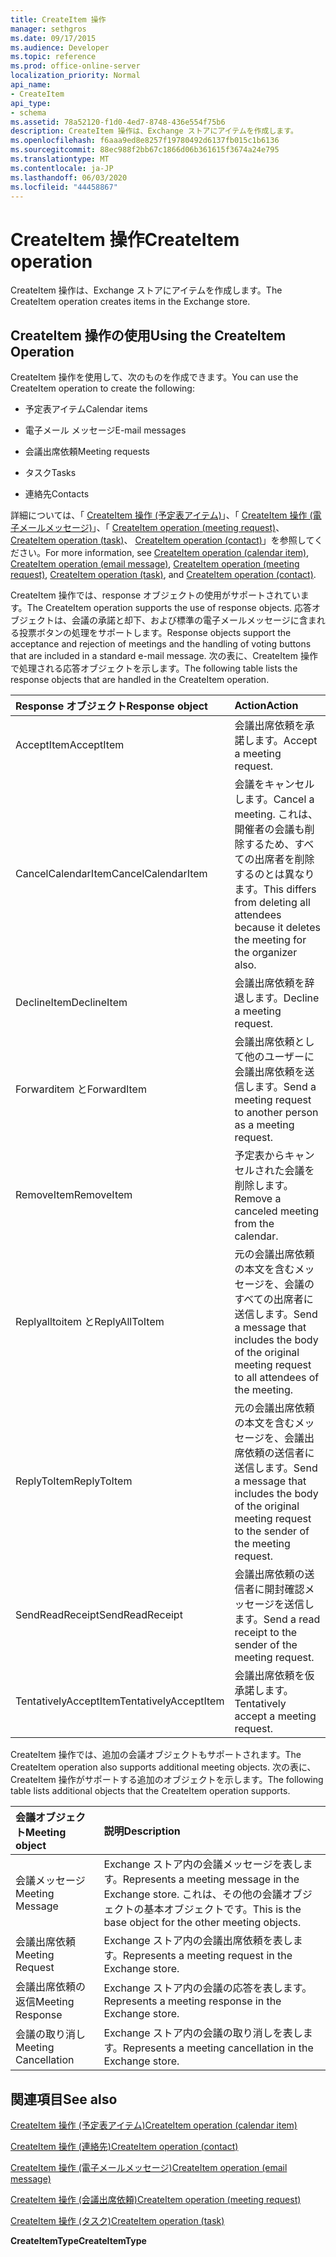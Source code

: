```yaml
---
title: CreateItem 操作
manager: sethgros
ms.date: 09/17/2015
ms.audience: Developer
ms.topic: reference
ms.prod: office-online-server
localization_priority: Normal
api_name:
- CreateItem
api_type:
- schema
ms.assetid: 78a52120-f1d0-4ed7-8748-436e554f75b6
description: CreateItem 操作は、Exchange ストアにアイテムを作成します。
ms.openlocfilehash: f6aaa9ed8e8257f19780492d6137fb015c1b6136
ms.sourcegitcommit: 88ec988f2bb67c1866d06b361615f3674a24e795
ms.translationtype: MT
ms.contentlocale: ja-JP
ms.lasthandoff: 06/03/2020
ms.locfileid: "44458867"
---
```

# <a name="createitem-operation"></a><span data-ttu-id="28eb8-103">CreateItem 操作</span><span class="sxs-lookup"><span data-stu-id="28eb8-103">CreateItem operation</span></span>

<span data-ttu-id="28eb8-104">CreateItem 操作は、Exchange ストアにアイテムを作成します。</span><span class="sxs-lookup"><span data-stu-id="28eb8-104">The CreateItem operation creates items in the Exchange store.</span></span>
  
## <a name="using-the-createitem-operation"></a><span data-ttu-id="28eb8-105">CreateItem 操作の使用</span><span class="sxs-lookup"><span data-stu-id="28eb8-105">Using the CreateItem Operation</span></span>

<span data-ttu-id="28eb8-106">CreateItem 操作を使用して、次のものを作成できます。</span><span class="sxs-lookup"><span data-stu-id="28eb8-106">You can use the CreateItem operation to create the following:</span></span>
  
- <span data-ttu-id="28eb8-107">予定表アイテム</span><span class="sxs-lookup"><span data-stu-id="28eb8-107">Calendar items</span></span>
    
- <span data-ttu-id="28eb8-108">電子メール メッセージ</span><span class="sxs-lookup"><span data-stu-id="28eb8-108">E-mail messages</span></span>
    
- <span data-ttu-id="28eb8-109">会議出席依頼</span><span class="sxs-lookup"><span data-stu-id="28eb8-109">Meeting requests</span></span>
    
- <span data-ttu-id="28eb8-110">タスク</span><span class="sxs-lookup"><span data-stu-id="28eb8-110">Tasks</span></span>
    
- <span data-ttu-id="28eb8-111">連絡先</span><span class="sxs-lookup"><span data-stu-id="28eb8-111">Contacts</span></span>
    
<span data-ttu-id="28eb8-112">詳細については、「 [CreateItem 操作 (予定表アイテム)](createitem-operation-calendar-item.md)」、「 [CreateItem 操作 (電子メールメッセージ)](createitem-operation-email-message.md)」、「 [CreateItem operation (meeting request)](createitem-operation-meeting-request.md)、 [CreateItem operation (task)](createitem-operation-task.md)、 [CreateItem operation (contact)](createitem-operation-contact.md)」を参照してください。</span><span class="sxs-lookup"><span data-stu-id="28eb8-112">For more information, see [CreateItem operation (calendar item)](createitem-operation-calendar-item.md), [CreateItem operation (email message)](createitem-operation-email-message.md), [CreateItem operation (meeting request)](createitem-operation-meeting-request.md), [CreateItem operation (task)](createitem-operation-task.md), and [CreateItem operation (contact)](createitem-operation-contact.md).</span></span>
  
<span data-ttu-id="28eb8-113">CreateItem 操作では、response オブジェクトの使用がサポートされています。</span><span class="sxs-lookup"><span data-stu-id="28eb8-113">The CreateItem operation supports the use of response objects.</span></span> <span data-ttu-id="28eb8-114">応答オブジェクトは、会議の承諾と却下、および標準の電子メールメッセージに含まれる投票ボタンの処理をサポートします。</span><span class="sxs-lookup"><span data-stu-id="28eb8-114">Response objects support the acceptance and rejection of meetings and the handling of voting buttons that are included in a standard e-mail message.</span></span> <span data-ttu-id="28eb8-115">次の表に、CreateItem 操作で処理される応答オブジェクトを示します。</span><span class="sxs-lookup"><span data-stu-id="28eb8-115">The following table lists the response objects that are handled in the CreateItem operation.</span></span>
  
|<span data-ttu-id="28eb8-116">**Response オブジェクト**</span><span class="sxs-lookup"><span data-stu-id="28eb8-116">**Response object**</span></span>|<span data-ttu-id="28eb8-117">**Action**</span><span class="sxs-lookup"><span data-stu-id="28eb8-117">**Action**</span></span>|
|:-----|:-----|
|<span data-ttu-id="28eb8-118">AcceptItem</span><span class="sxs-lookup"><span data-stu-id="28eb8-118">AcceptItem</span></span>  <br/> |<span data-ttu-id="28eb8-119">会議出席依頼を承諾します。</span><span class="sxs-lookup"><span data-stu-id="28eb8-119">Accept a meeting request.</span></span>  <br/> |
|<span data-ttu-id="28eb8-120">CancelCalendarItem</span><span class="sxs-lookup"><span data-stu-id="28eb8-120">CancelCalendarItem</span></span>  <br/> |<span data-ttu-id="28eb8-121">会議をキャンセルします。</span><span class="sxs-lookup"><span data-stu-id="28eb8-121">Cancel a meeting.</span></span> <span data-ttu-id="28eb8-122">これは、開催者の会議も削除するため、すべての出席者を削除するのとは異なります。</span><span class="sxs-lookup"><span data-stu-id="28eb8-122">This differs from deleting all attendees because it deletes the meeting for the organizer also.</span></span>  <br/> |
|<span data-ttu-id="28eb8-123">DeclineItem</span><span class="sxs-lookup"><span data-stu-id="28eb8-123">DeclineItem</span></span>  <br/> |<span data-ttu-id="28eb8-124">会議出席依頼を辞退します。</span><span class="sxs-lookup"><span data-stu-id="28eb8-124">Decline a meeting request.</span></span>  <br/> |
|<span data-ttu-id="28eb8-125">Forwarditem と</span><span class="sxs-lookup"><span data-stu-id="28eb8-125">ForwardItem</span></span>  <br/> |<span data-ttu-id="28eb8-126">会議出席依頼として他のユーザーに会議出席依頼を送信します。</span><span class="sxs-lookup"><span data-stu-id="28eb8-126">Send a meeting request to another person as a meeting request.</span></span>  <br/> |
|<span data-ttu-id="28eb8-127">RemoveItem</span><span class="sxs-lookup"><span data-stu-id="28eb8-127">RemoveItem</span></span>  <br/> |<span data-ttu-id="28eb8-128">予定表からキャンセルされた会議を削除します。</span><span class="sxs-lookup"><span data-stu-id="28eb8-128">Remove a canceled meeting from the calendar.</span></span>  <br/> |
|<span data-ttu-id="28eb8-129">Replyalltoitem と</span><span class="sxs-lookup"><span data-stu-id="28eb8-129">ReplyAllToItem</span></span>  <br/> |<span data-ttu-id="28eb8-130">元の会議出席依頼の本文を含むメッセージを、会議のすべての出席者に送信します。</span><span class="sxs-lookup"><span data-stu-id="28eb8-130">Send a message that includes the body of the original meeting request to all attendees of the meeting.</span></span>  <br/> |
|<span data-ttu-id="28eb8-131">ReplyToItem</span><span class="sxs-lookup"><span data-stu-id="28eb8-131">ReplyToItem</span></span>  <br/> |<span data-ttu-id="28eb8-132">元の会議出席依頼の本文を含むメッセージを、会議出席依頼の送信者に送信します。</span><span class="sxs-lookup"><span data-stu-id="28eb8-132">Send a message that includes the body of the original meeting request to the sender of the meeting request.</span></span>  <br/> |
|<span data-ttu-id="28eb8-133">SendReadReceipt</span><span class="sxs-lookup"><span data-stu-id="28eb8-133">SendReadReceipt</span></span>  <br/> |<span data-ttu-id="28eb8-134">会議出席依頼の送信者に開封確認メッセージを送信します。</span><span class="sxs-lookup"><span data-stu-id="28eb8-134">Send a read receipt to the sender of the meeting request.</span></span>  <br/> |
|<span data-ttu-id="28eb8-135">TentativelyAcceptItem</span><span class="sxs-lookup"><span data-stu-id="28eb8-135">TentativelyAcceptItem</span></span>  <br/> |<span data-ttu-id="28eb8-136">会議出席依頼を仮承諾します。</span><span class="sxs-lookup"><span data-stu-id="28eb8-136">Tentatively accept a meeting request.</span></span>  <br/> |
   
<span data-ttu-id="28eb8-137">CreateItem 操作では、追加の会議オブジェクトもサポートされます。</span><span class="sxs-lookup"><span data-stu-id="28eb8-137">The CreateItem operation also supports additional meeting objects.</span></span> <span data-ttu-id="28eb8-138">次の表に、CreateItem 操作がサポートする追加のオブジェクトを示します。</span><span class="sxs-lookup"><span data-stu-id="28eb8-138">The following table lists additional objects that the CreateItem operation supports.</span></span>
  
|<span data-ttu-id="28eb8-139">**会議オブジェクト**</span><span class="sxs-lookup"><span data-stu-id="28eb8-139">**Meeting object**</span></span>|<span data-ttu-id="28eb8-140">**説明**</span><span class="sxs-lookup"><span data-stu-id="28eb8-140">**Description**</span></span>|
|:-----|:-----|
|<span data-ttu-id="28eb8-141">会議メッセージ</span><span class="sxs-lookup"><span data-stu-id="28eb8-141">Meeting Message</span></span>  <br/> |<span data-ttu-id="28eb8-142">Exchange ストア内の会議メッセージを表します。</span><span class="sxs-lookup"><span data-stu-id="28eb8-142">Represents a meeting message in the Exchange store.</span></span> <span data-ttu-id="28eb8-143">これは、その他の会議オブジェクトの基本オブジェクトです。</span><span class="sxs-lookup"><span data-stu-id="28eb8-143">This is the base object for the other meeting objects.</span></span>  <br/> |
|<span data-ttu-id="28eb8-144">会議出席依頼</span><span class="sxs-lookup"><span data-stu-id="28eb8-144">Meeting Request</span></span>  <br/> |<span data-ttu-id="28eb8-145">Exchange ストア内の会議出席依頼を表します。</span><span class="sxs-lookup"><span data-stu-id="28eb8-145">Represents a meeting request in the Exchange store.</span></span>  <br/> |
|<span data-ttu-id="28eb8-146">会議出席依頼の返信</span><span class="sxs-lookup"><span data-stu-id="28eb8-146">Meeting Response</span></span>  <br/> |<span data-ttu-id="28eb8-147">Exchange ストア内の会議の応答を表します。</span><span class="sxs-lookup"><span data-stu-id="28eb8-147">Represents a meeting response in the Exchange store.</span></span>  <br/> |
|<span data-ttu-id="28eb8-148">会議の取り消し</span><span class="sxs-lookup"><span data-stu-id="28eb8-148">Meeting Cancellation</span></span>  <br/> |<span data-ttu-id="28eb8-149">Exchange ストア内の会議の取り消しを表します。</span><span class="sxs-lookup"><span data-stu-id="28eb8-149">Represents a meeting cancellation in the Exchange store.</span></span>  <br/> |
   
## <a name="see-also"></a><span data-ttu-id="28eb8-150">関連項目</span><span class="sxs-lookup"><span data-stu-id="28eb8-150">See also</span></span>



[<span data-ttu-id="28eb8-151">CreateItem 操作 (予定表アイテム)</span><span class="sxs-lookup"><span data-stu-id="28eb8-151">CreateItem operation (calendar item)</span></span>](createitem-operation-calendar-item.md)
  
[<span data-ttu-id="28eb8-152">CreateItem 操作 (連絡先)</span><span class="sxs-lookup"><span data-stu-id="28eb8-152">CreateItem operation (contact)</span></span>](createitem-operation-contact.md)
  
[<span data-ttu-id="28eb8-153">CreateItem 操作 (電子メールメッセージ)</span><span class="sxs-lookup"><span data-stu-id="28eb8-153">CreateItem operation (email message)</span></span>](createitem-operation-email-message.md)
  
[<span data-ttu-id="28eb8-154">CreateItem 操作 (会議出席依頼)</span><span class="sxs-lookup"><span data-stu-id="28eb8-154">CreateItem operation (meeting request)</span></span>](createitem-operation-meeting-request.md)
  
[<span data-ttu-id="28eb8-155">CreateItem 操作 (タスク)</span><span class="sxs-lookup"><span data-stu-id="28eb8-155">CreateItem operation (task)</span></span>](createitem-operation-task.md)
  
 <span data-ttu-id="28eb8-156">**CreateItemType**</span><span class="sxs-lookup"><span data-stu-id="28eb8-156">**CreateItemType**</span></span>


